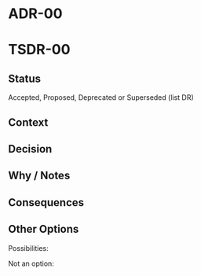 # ADR-00
# TSDR-00

## Status

Accepted, Proposed, Deprecated or Superseded (list DR)

## Context



## Decision



## Why / Notes



## Consequences



## Other Options

Possibilities:

Not an option:

